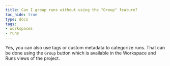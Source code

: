 ```yaml
---
title: Can I group runs without using the "Group" feature?
toc_hide: true
type: docs
tags:
- workspaces
- runs
---
```


Yes, you can also use tags or custom metadata to categorize runs. That can be done using the `Group` button which is available in the Workspace and Runs views of the project.
    